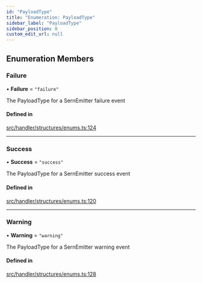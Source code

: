```yaml
---
id: "PayloadType"
title: "Enumeration: PayloadType"
sidebar_label: "PayloadType"
sidebar_position: 0
custom_edit_url: null
---
```


## Enumeration Members

### Failure

• **Failure** = ``"failure"``

The PayloadType for a SernEmitter failure event

#### Defined in

[src/handler/structures/enums.ts:124](https://github.com/sern-handler/handler/blob/3daacfc/src/handler/structures/enums.ts#L124)

___

### Success

• **Success** = ``"success"``

The PayloadType for a SernEmitter success event

#### Defined in

[src/handler/structures/enums.ts:120](https://github.com/sern-handler/handler/blob/3daacfc/src/handler/structures/enums.ts#L120)

___

### Warning

• **Warning** = ``"warning"``

The PayloadType for a SernEmitter warning event

#### Defined in

[src/handler/structures/enums.ts:128](https://github.com/sern-handler/handler/blob/3daacfc/src/handler/structures/enums.ts#L128)
